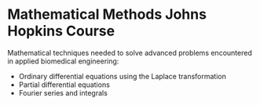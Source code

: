 # Mathematical Methods Johns Hopkins Course<br/>
Mathematical techniques needed to solve advanced problems encountered in applied biomedical engineering:
- Ordinary differential equations using the Laplace transformation
- Partial differential equations
- Fourier series and integrals
